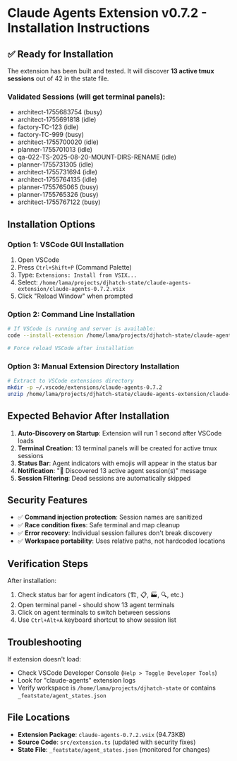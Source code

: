# Claude Agents Extension v0.7.2 - Installation Instructions

## ✅ Ready for Installation

The extension has been built and tested. It will discover **13 active tmux sessions** out of 42 in the state file.

### Validated Sessions (will get terminal panels):
- architect-1755683754 (busy)
- architect-1755691818 (idle) 
- factory-TC-123 (idle)
- factory-TC-999 (busy)
- architect-1755700020 (idle)
- planner-1755701013 (idle)
- qa-022-TS-2025-08-20-MOUNT-DIRS-RENAME (idle)
- planner-1755731305 (idle)
- architect-1755731694 (idle)
- architect-1755764135 (idle)
- planner-1755765065 (busy)
- planner-1755765326 (busy)
- architect-1755767122 (busy)

## Installation Options

### Option 1: VSCode GUI Installation
1. Open VSCode
2. Press `Ctrl+Shift+P` (Command Palette)
3. Type: `Extensions: Install from VSIX...`
4. Select: `/home/lama/projects/djhatch-state/claude-agents-extension/claude-agents-0.7.2.vsix`
5. Click "Reload Window" when prompted

### Option 2: Command Line Installation
```bash
# If VSCode is running and server is available:
code --install-extension /home/lama/projects/djhatch-state/claude-agents-extension/claude-agents-0.7.2.vsix

# Force reload VSCode after installation
```

### Option 3: Manual Extension Directory Installation
```bash
# Extract to VSCode extensions directory
mkdir -p ~/.vscode/extensions/claude-agents-0.7.2
unzip /home/lama/projects/djhatch-state/claude-agents-extension/claude-agents-0.7.2.vsix -d ~/.vscode/extensions/claude-agents-0.7.2
```

## Expected Behavior After Installation

1. **Auto-Discovery on Startup**: Extension will run 1 second after VSCode loads
2. **Terminal Creation**: 13 terminal panels will be created for active tmux sessions
3. **Status Bar**: Agent indicators with emojis will appear in the status bar
4. **Notification**: "🔗 Discovered 13 active agent session(s)" message
5. **Session Filtering**: Dead sessions are automatically skipped

## Security Features

- ✅ **Command injection protection**: Session names are sanitized
- ✅ **Race condition fixes**: Safe terminal and map cleanup
- ✅ **Error recovery**: Individual session failures don't break discovery
- ✅ **Workspace portability**: Uses relative paths, not hardcoded locations

## Verification Steps

After installation:
1. Check status bar for agent indicators (🏗️, 📋, 🏭, 🔍, etc.)
2. Open terminal panel - should show 13 agent terminals
3. Click on agent terminals to switch between sessions
4. Use `Ctrl+Alt+A` keyboard shortcut to show session list

## Troubleshooting

If extension doesn't load:
- Check VSCode Developer Console (`Help > Toggle Developer Tools`)
- Look for "claude-agents" extension logs
- Verify workspace is `/home/lama/projects/djhatch-state` or contains `_featstate/agent_states.json`

## File Locations

- **Extension Package**: `claude-agents-0.7.2.vsix` (94.73KB)
- **Source Code**: `src/extension.ts` (updated with security fixes)
- **State File**: `_featstate/agent_states.json` (monitored for changes)